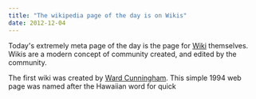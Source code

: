 ```yaml
---
title: "The wikipedia page of the day is on Wikis"
date: 2012-12-04
---
```


Today's extremely meta page of the day is the page for [Wiki](https://en.wikipedia.org/wiki/Wiki) themselves. Wikis
are a modern concept of community created, and edited by the community.

The first wiki was created by [Ward
Cunningham](https://en.wikipedia.org/wiki/Ward_Cunningham). This simple 1994 web
page was named after the Hawaiian word for quick

